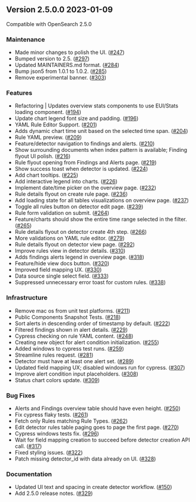 ## Version 2.5.0.0 2023-01-09
Compatible with OpenSearch 2.5.0

### Maintenance
* Made minor changes to polish the UI. ([#247](https://github.com/opensearch-project/security-analytics-dashboards-plugin/pull/247))
* Bumped version to 2.5. ([#297](https://github.com/opensearch-project/alerting-dashboards-plugin/pull/297))
* Updated MAINTAINERS.md format. ([#284](https://github.com/opensearch-project/security-analytics-dashboards-plugin/pull/284))
* Bump json5 from 1.0.1 to 1.0.2. ([#285](https://github.com/opensearch-project/security-analytics-dashboards-plugin/pull/285))
* Remove experimental banner. ([#303](https://github.com/opensearch-project/security-analytics-dashboards-plugin/pull/303))

### Features
* Refactoring | Updates overview stats components to use EUI/Stats loading component. ([#194](https://github.com/opensearch-project/security-analytics-dashboards-plugin/pull/194))
* Update chart legend font size and padding. ([#196](https://github.com/opensearch-project/security-analytics-dashboards-plugin/pull/196))
* YAML Rule Editor Support. ([#201](https://github.com/opensearch-project/security-analytics-dashboards-plugin/pull/201))
* Adds dynamic chart time unit based on the selected time span. ([#204](https://github.com/opensearch-project/security-analytics-dashboards-plugin/pull/204))
* Rule YAML preview. ([#209](https://github.com/opensearch-project/security-analytics-dashboards-plugin/pull/209))
* Feature/detector navigation to findings and alerts. ([#210](https://github.com/opensearch-project/security-analytics-dashboards-plugin/pull/210))
* Show surrounding documents when index pattern is available; Finding flyout UI polish. ([#216](https://github.com/opensearch-project/security-analytics-dashboards-plugin/pull/216))
* Rule flyout opening from Findings and Alerts page. ([#219](https://github.com/opensearch-project/security-analytics-dashboards-plugin/pull/219))
* Show success toast when detector is updated. ([#224](https://github.com/opensearch-project/security-analytics-dashboards-plugin/pull/224))
* Add chart tooltips. ([#225](https://github.com/opensearch-project/security-analytics-dashboards-plugin/pull/225))
* Add interactive legend into charts. ([#226](https://github.com/opensearch-project/security-analytics-dashboards-plugin/pull/226))
* Implement date/time picker on the overview page. ([#232](https://github.com/opensearch-project/security-analytics-dashboards-plugin/pull/232))
* Rule details flyout on create rule page. ([#236](https://github.com/opensearch-project/security-analytics-dashboards-plugin/pull/236))
* Add loading state for all tables visualizations on overview page. ([#237](https://github.com/opensearch-project/security-analytics-dashboards-plugin/pull/237))
* Toggle all rules button on detector edit page. ([#239](https://github.com/opensearch-project/security-analytics-dashboards-plugin/pull/239))
* Rule form validation on submit. ([#264](https://github.com/opensearch-project/security-analytics-dashboards-plugin/pull/264))
* Feature/charts should show the entire time range selected in the filter. ([#265](https://github.com/opensearch-project/security-analytics-dashboards-plugin/pull/265))
* Rule details flyout on detector create 4th step. ([#266](https://github.com/opensearch-project/security-analytics-dashboards-plugin/pull/266))
* More validations on YAML rule editor. ([#279](https://github.com/opensearch-project/security-analytics-dashboards-plugin/pull/279))
* Rule details flyout on detector view page. ([#292](https://github.com/opensearch-project/security-analytics-dashboards-plugin/pull/292))
* Improve rules view in detector details. ([#310](https://github.com/opensearch-project/security-analytics-dashboards-plugin/pull/310))
* Adds findings alerts legend in overview page. ([#318](https://github.com/opensearch-project/security-analytics-dashboards-plugin/pull/318))
* Feature/hide view docs button. ([#320](https://github.com/opensearch-project/security-analytics-dashboards-plugin/pull/320))
* Improved field mapping UX. ([#330](https://github.com/opensearch-project/security-analytics-dashboards-plugin/pull/330))
* Data source single select field. ([#333](https://github.com/opensearch-project/security-analytics-dashboards-plugin/pull/333))
* Suppressed unnecessary error toast for custom rules. ([#338](https://github.com/opensearch-project/security-analytics-dashboards-plugin/pull/338))

### Infrastructure
* Remove mac os from unit test platforms. ([#211](https://github.com/opensearch-project/security-analytics-dashboards-plugin/pull/211))
* Public Components Snapshot Tests. ([#218](https://github.com/opensearch-project/security-analytics-dashboards-plugin/pull/218))
* Sort alerts in descending order of timestamp by default. ([#222](https://github.com/opensearch-project/security-analytics-dashboards-plugin/pull/222))
* Filtered findings shown in alert details. ([#229](https://github.com/opensearch-project/security-analytics-dashboards-plugin/pull/229))
* Cypress checking on rule YAML content. ([#248](https://github.com/opensearch-project/security-analytics-dashboards-plugin/pull/248))
* Creating new object for alert condition initialization. ([#255](https://github.com/opensearch-project/security-analytics-dashboards-plugin/pull/255))
* Added windows to cypress test runs. ([#259](https://github.com/opensearch-project/security-analytics-dashboards-plugin/pull/259))
* Streamline rules request. ([#281](https://github.com/opensearch-project/security-analytics-dashboards-plugin/pull/281))
* Detector must have at least one alert set. ([#289](https://github.com/opensearch-project/security-analytics-dashboards-plugin/pull/289))
* Updated field mapping UX; disabled windows run for cypress. ([#307](https://github.com/opensearch-project/security-analytics-dashboards-plugin/pull/307))
* Improve alert condition input placeholders. ([#308](https://github.com/opensearch-project/security-analytics-dashboards-plugin/pull/308))
* Status chart colors update. ([#309](https://github.com/opensearch-project/security-analytics-dashboards-plugin/pull/309))

### Bug Fixes
* Alerts and Findings overview table should have even height. ([#250](https://github.com/opensearch-project/security-analytics-dashboards-plugin/issues/250))
* Fix cypress flaky tests. ([#261](https://github.com/opensearch-project/security-analytics-dashboards-plugin/pull/261))
* Fetch only Rules matching Rule Types. ([#262](https://github.com/opensearch-project/security-analytics-dashboards-plugin/pull/262))
* Edit detector rules table paging goes to page the first page. ([#270](https://github.com/opensearch-project/security-analytics-dashboards-plugin/pull/270))
* Cypress windows tests fix. ([#296](https://github.com/opensearch-project/security-analytics-dashboards-plugin/pull/296))
* Wait for field mapping creation to succeed before detector creation API call. ([#317](https://github.com/opensearch-project/security-analytics-dashboards-plugin/pull/317))
* Fixed styling issues. ([#322](https://github.com/opensearch-project/security-analytics-dashboards-plugin/pull/322))
* Patch missing detector_id with data already on UI. ([#328](https://github.com/opensearch-project/security-analytics-dashboards-plugin/pull/328))

### Documentation
* Updated UI text and spacing in create detector workflow. ([#150](https://github.com/opensearch-project/security-analytics-dashboards-plugin/pull/150))
* Add 2.5.0 release notes. ([#329](https://github.com/opensearch-project/security-analytics-dashboards-plugin/pull/329))